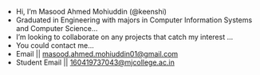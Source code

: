 -  Hi, I’m Masood Ahmed Mohiuddin (@keenshi)
-  Graduated in Engineering with majors in Computer Information Systems and Computer Science...
-  I’m looking to collaborate on any projects that catch my interest ...
-  You could contact me...
- Email         || masood.ahmed.mohiuddin01@gmail.com  
- Student Email || 160419737043@mjcollege.ac.in


<!---
keenshi/keenshi is a ✨ special ✨ repository because its `README.md` (this file) appears on your GitHub profile.
You can click the Preview link to take a look at your changes.
--->

